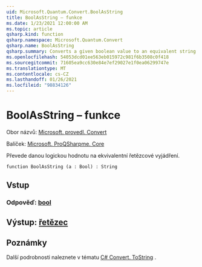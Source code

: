 ```yaml
---
uid: Microsoft.Quantum.Convert.BoolAsString
title: BoolAsString – funkce
ms.date: 1/23/2021 12:00:00 AM
ms.topic: article
qsharp.kind: function
qsharp.namespace: Microsoft.Quantum.Convert
qsharp.name: BoolAsString
qsharp.summary: Converts a given boolean value to an equivalent string representation.
ms.openlocfilehash: 54053dcd01ee563eb015972c981f6b3508c0f418
ms.sourcegitcommit: 71605ea9cc630e84e7ef29027e1f0ea06299747e
ms.translationtype: MT
ms.contentlocale: cs-CZ
ms.lasthandoff: 01/26/2021
ms.locfileid: "98834126"
---
```

# <a name="boolasstring-function"></a>BoolAsString – funkce

Obor názvů: [Microsoft. provedl. Convert](xref:Microsoft.Quantum.Convert)

Balíček: [Microsoft. ProQSharpme. Core](https://nuget.org/packages/Microsoft.Quantum.QSharp.Core)


Převede danou logickou hodnotu na ekvivalentní řetězcové vyjádření.

```qsharp
function BoolAsString (a : Bool) : String
```


## <a name="input"></a>Vstup

### <a name="a--bool"></a>Odpověď: [bool](xref:microsoft.quantum.lang-ref.bool)





## <a name="output--string"></a>Výstup: [řetězec](xref:microsoft.quantum.lang-ref.string)



## <a name="remarks"></a>Poznámky

Další podrobnosti naleznete v tématu [C# Convert. ToString](https://docs.microsoft.com/dotnet/api/system.convert.tostring?view=netframework-4.7.1#System_Convert_ToString_System_Boolean_) .